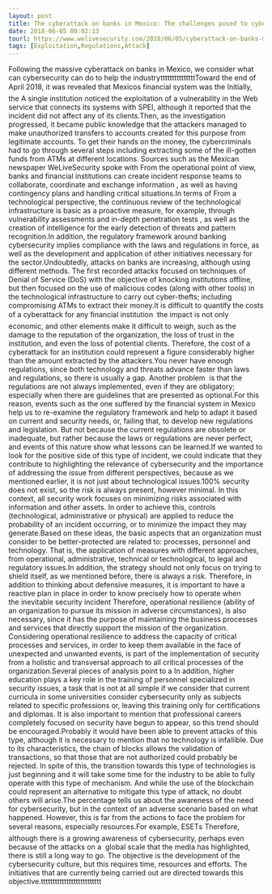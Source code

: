 ```yaml
---
layout: post
title: The cyberattack on banks in Mexico: The challenges posed to cybersecurity
date: 2018-06-05 00:02:13
tourl: https://www.welivesecurity.com/2018/06/05/cyberattack-on-banks-mexico-cybersecurity/
tags: [Exploitation,Regulations,Attack]
---
```

Following the massive cyberattack on banks in Mexico, we consider what can cybersecurity can do to help the industrytttttttttttttttToward the end of April 2018, it was revealed that Mexicos financial system was the Initially, the A single institution noticed the exploitation of a vulnerability in the Web service that connects its systems with SPEI, although it reported that the incident did not affect any of its clients.Then, as the investigation progressed, it became public knowledge that the attackers managed to make unauthorized transfers to accounts created for this purpose from legitimate accounts. To get their hands on the money, the cybercriminals had to go through several steps including extracting some of the ill-gotten funds from ATMs at different locations. Sources such as the Mexican newspaper WeLiveSecurity spoke with From the operational point of view, banks and financial institutions can create incident response teams to collaborate, coordinate and exchange information , as well as having contingency plans and handling critical situations.In terms of From a technological perspective, the continuous review of the technological infrastructure is basic as a proactive measure, for example, through vulnerability assessments and in-depth penetration tests , as well as the creation of intelligence for the early detection of threats and pattern recognition.In addition, the regulatory framework around banking cybersecurity implies compliance with the laws and regulations in force, as well as the development and application of other initiatives necessary for the sector.Undoubtedly, attacks on banks are increasing, although using different methods. The first recorded attacks focused on techniques of Denial of Service (DoS) with the objective of knocking institutions offline, but then focused on the use of malicious codes (along with other tools) in the technological infrastructure to carry out cyber-thefts; including compromising ATMs to extract their money.It is difficult to quantify the costs of a cyberattack for any financial institution  the impact is not only economic, and other elements make it difficult to weigh, such as the damage to the reputation of the organization, the loss of trust in the institution, and even the loss of potential clients. Therefore, the cost of a cyberattack for an institution could represent a figure considerably higher than the amount extracted by the attackers.You never have enough regulations, since both technology and threats advance faster than laws and regulations, so there is usually a gap. Another problem  is that the regulations are not always implemented, even if they are obligatory; especially when there are guidelines that are presented as optional.For this reason, events such as the one suffered by the financial system in Mexico help us to re-examine the regulatory framework and help to adapt it based on current and security needs, or, failing that, to develop new regulations and legislation. But not because the current regulations are obsolete or inadequate, but rather because the laws or regulations are never perfect, and events of this nature show what lessons can be learned.If we wanted to look for the positive side of this type of incident, we could indicate that they contribute to highlighting the relevance of cybersecurity and the importance of addressing the issue from different perspectives, because as we mentioned earlier, it is not just about technological issues.100% security does not exist, so the risk is always present, however minimal. In this context, all security work focuses on minimizing risks associated with information and other assets. In order to achieve this, controls (technological, administrative or physical) are applied to reduce the probability of an incident occurring, or to minimize the impact they may generate.Based on these ideas, the basic aspects that an organization must consider to be better-protected are related to: processes, personnel and technology. That is, the application of measures with different approaches, from operational, administrative, technical or technological, to legal and regulatory issues.In addition, the strategy should not only focus on trying to shield itself, as we mentioned before, there is always a risk. Therefore, in addition to thinking about defensive measures, it is important to have a reactive plan in place in order to know precisely how to operate when the inevitable security incident Therefore, operational resilience (ability of an organization to pursue its mission in adverse circumstances), is also necessary, since it has the purpose of maintaining the business processes and services that directly support the mission of the organization. Considering operational resilience to address the capacity of critical processes and services, in order to keep them available in the face of unexpected and unwanted events, is part of the implementation of security from a holistic and transversal approach to all critical processes of the organization.Several pieces of analysis point to a In addition, higher education plays a key role in the training of personnel specialized in security issues, a task that is not at all simple if we consider that current curricula in some universities consider cybersecurity only as subjects related to specific professions or, leaving this training only for certifications and diplomas. It is also important to mention that professional careers completely focused on security have begun to appear, so this trend should be encouraged.Probably it would have been able to prevent attacks of this type, although it is necessary to mention that no technology is infallible. Due to its characteristics, the chain of blocks allows the validation of transactions, so that those that are not authorized could probably be rejected. In spite of this, the transition towards this type of technologies is just beginning and it will take some time for the industry to be able to fully operate with this type of mechanism. And while the use of the blockchain could represent an alternative to mitigate this type of attack, no doubt others will arise.The percentage tells us about the awareness of the need for cybersecurity, but in the context of an adverse scenario based on what happened. However, this is far from the actions to face the problem for several reasons, especially resources.For example, ESETs Therefore, although there is a growing awareness of cybersecurity, perhaps even because of the attacks on a  global scale that the media has highlighted, there is still a long way to go. The objective is the development of the cybersecurity culture, but this requires time, resources and efforts. The initiatives that are currently being carried out are directed towards this objective.tttttttttttttttttttttttttt